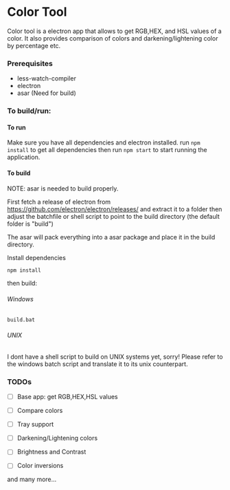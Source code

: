 # Color Tool

Color tool is a electron app that allows to get RGB,HEX, and HSL values of a color. It also provides comparison of colors and darkening/lightening color by percentage etc.

### Prerequisites
* less-watch-compiler
* electron
* asar (Need for build)

### To build/run:

#### To run

Make sure you have all dependencies and electron installed.
run ``` npm install ``` to get all dependencies then run ``` npm start ``` to start running the application.

#### To build
NOTE: asar is needed to build properly.

First fetch a release of electron from https://github.com/electron/electron/releases/ and extract it to a folder
then adjust the batchfile or shell script to point to the build directory (the default folder is "build")

The asar will pack everything into a asar package and place it in the build directory.

Install dependencies
```bash
npm install
```
then build:

###### Windows
```bash
build.bat
```
###### UNIX
I dont have a shell script to build on UNIX systems yet, sorry!
Please refer to the windows batch script and translate it to its unix counterpart.

### TODOs

- [ ] Base app: get RGB,HEX,HSL values
- [ ] Compare colors
- [ ] Tray support
- [ ] Darkening/Lightening colors
- [ ] Brightness and Contrast
- [ ] Color inversions


and many more...